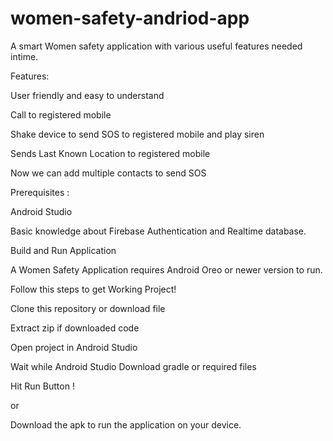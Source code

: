 # women-safety-andriod-app
A smart Women safety application with various useful features needed intime.


Features:


User friendly and easy to understand

Call to registered mobile

Shake device to send SOS to registered mobile and play siren

Sends Last Known Location to registered mobile

Now we can add multiple contacts to send SOS


Prerequisites :

Android Studio

Basic knowledge about Firebase Authentication and Realtime database.

Build and Run Application

A Women Safety Application requires Android Oreo or newer version to run.


Follow this steps to get Working Project!


Clone this repository or download file

Extract zip if downloaded code

Open project in Android Studio

Wait while Android Studio Download gradle or required files

Hit Run Button !

or 

Download the apk to run the application on your device.

